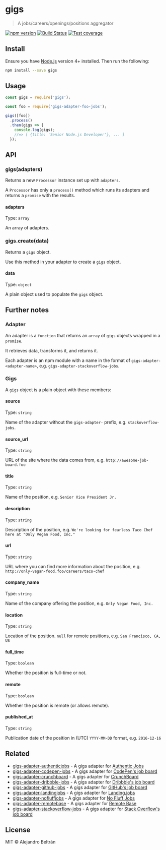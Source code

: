 # gigs

> A jobs/careers/openings/positions aggregator

[![npm version](https://img.shields.io/npm/v/gigs.svg)](https://npmjs.org/package/gigs)
[![Build Status](https://img.shields.io/travis/alebelcor/gigs/master.svg)](https://travis-ci.org/alebelcor/gigs)
[![Test coverage](https://img.shields.io/coveralls/alebelcor/gigs.svg)](https://coveralls.io/github/alebelcor/gigs)

## Install

Ensure you have [Node.js](https://nodejs.org) version 4+ installed. Then run the following:

```bash
npm install --save gigs
```

## Usage

```js
const gigs = require('gigs');

const foo = require('gigs-adapter-foo-jobs');

gigs([foo])
  .process()
  .then(gigs => {
    console.log(gigs);
    //=> [ {title: 'Senior Node.js Developer'}, ... ]
  });
```

## API

### gigs(adapters)

Returns a new `Processor` instance set up with `adapters`.

A `Processor` has only a `process()` method which runs its adapters and returns
a `promise` with the results.

#### adapters

Type: `array`

An array of adapters.

### gigs.create(data)

Returns a `gigs` object.

Use this method in your adapter to create a `gigs` object.

#### data

Type: `object`

A plain object used to populate the `gigs` object.

## Further notes

### Adapter

An adapter is a `function` that returns an `array` of `gigs` objects wrapped in a `promise`.

It retrieves data, transforms it, and returns it.

Each adapter is an npm module with a name in the format of `gigs-adapter-<adapter-name>`,
e.g. `gigs-adapter-stackoverflow-jobs`.

### Gigs

A `gigs` object is a plain object with these members:

#### source

Type: `string`

Name of the adapter without the `gigs-adapter-` prefix, e.g. `stackoverflow-jobs`.

#### source_url

Type: `string`

URL of the site where the data comes from, e.g. `http://awesome-job-board.foo`

#### title

Type: `string`

Name of the position, e.g. `Senior Vice President Jr.`

#### description

Type: `string`

Description of the position, e.g. `We're looking for fearless Taco Chef here at "Only Vegan Food, Inc."`

#### url

Type: `string`

URL where you can find more information about the position, e.g. `http://only-vegan-food.foo/careers/taco-chef`

#### company_name

Type: `string`

Name of the company offering the position, e.g. `Only Vegan Food, Inc.`

#### location

Type: `string`

Location of the position. `null` for remote positions, e.g. `San Francisco, CA, US`

#### full_time

Type: `boolean`

Whether the position is full-time or not.

#### remote

Type: `boolean`

Whether the position is remote (or allows remote).

#### published_at

Type: `string`

Publication date of the position in (UTC) `YYYY-MM-DD` format, e.g. `2016-12-16`

## Related

* [gigs-adapter-authenticjobs](https://github.com/alebelcor/gigs-adapter-authenticjobs) - A gigs adapter for [Authentic Jobs](https://authenticjobs.com)
* [gigs-adapter-codepen-jobs](https://github.com/alebelcor/gigs-adapter-codepen-jobs) - A gigs adapter for [CodePen's job board](https://codepen.io/jobs)
* [gigs-adapter-crunchboard](https://github.com/alebelcor/gigs-adapter-crunchboard) - A gigs adapter for [CrunchBoard](https://www.crunchboard.com)
* [gigs-adapter-dribbble-jobs](https://github.com/alebelcor/gigs-adapter-dribbble-jobs) - A gigs adapter for [Dribbble's job board](https://dribbble.com/jobs)
* [gigs-adapter-github-jobs](https://github.com/alebelcor/gigs-adapter-github-jobs) - A gigs adapter for [GitHub's job board](https://jobs.github.com)
* [gigs-adapter-landingjobs](https://github.com/alebelcor/gigs-adapter-landingjobs) - A gigs adapter for [Landing.jobs](https://landing.jobs)
* [gigs-adapter-nofluffjobs](https://github.com/alebelcor/gigs-adapter-nofluffjobs) - A gigs adapter for [No Fluff Jobs](https://nofluffjobs.com)
* [gigs-adapter-remotebase](https://github.com/alebelcor/gigs-adapter-remotebase) - A gigs adapter for [Remote Base](https://remotebase.io)
* [gigs-adapter-stackoverflow-jobs](https://github.com/alebelcor/gigs-adapter-stackoverflow-jobs) - A gigs adapter for [Stack Overflow's job board](http://stackoverflow.com/jobs)

## License

MIT © Alejandro Beltrán
